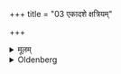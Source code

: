 +++
title = "03 एकादशे क्षत्रियम्"

+++

<details><summary>मूलम्</summary>

एकादशे क्षत्रियम् ३
</details>

<details><summary>Oldenberg</summary>

3. In the eleventh a Kshatriya.
</details>

